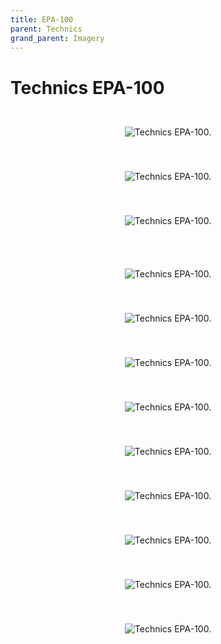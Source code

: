 ```yaml
---
title: EPA-100
parent: Technics
grand_parent: Imagery
---
```


# Technics EPA-100


<br/>
<div align="center" style="padding: 10px 0;">
    <img src="/assets/images/Technics/Technics EPA-100 1.JPG" alt="Technics EPA-100.">
</div>
<br/>

<br/>
<div align="center" style="padding: 10px 0;">
    <img src="/assets/images/Technics/Technics EPA-100 2.JPG" alt="Technics EPA-100.">
</div>
<br/>

<br/>
<div align="center" style="padding: 10px 0;">
    <img src="/assets/images/Technics/Technics EPA-100 3.JPG" alt="Technics EPA-100.">
    <p><b></b></p>
</div>
<br/>

<br/>
<div align="center" style="padding: 10px 0;">
    <img src="/assets/images/Technics/Technics EPA-100 4.JPG" alt="Technics EPA-100.">
</div>
<br/>

<br/>
<div align="center" style="padding: 10px 0;">
    <img src="/assets/images/Technics/Technics EPA-100 5.JPG" alt="Technics EPA-100.">
</div>
<br/>

<br/>
<div align="center" style="padding: 10px 0;">
    <img src="/assets/images/Technics/Technics EPA-100 6.JPG" alt="Technics EPA-100.">
</div>
<br/>

<br/>
<div align="center" style="padding: 10px 0;">
    <img src="/assets/images/Technics/Technics EPA-100 7.JPG" alt="Technics EPA-100.">
</div>
<br/>

<br/>
<div align="center" style="padding: 10px 0;">
    <img src="/assets/images/Technics/Technics EPA-100 8.JPG" alt="Technics EPA-100.">
</div>
<br/>

<br/>
<div align="center" style="padding: 10px 0;">
    <img src="/assets/images/Technics/Technics EPA-100 9.JPG" alt="Technics EPA-100.">
</div>
<br/>

<br/>
<div align="center" style="padding: 10px 0;">
    <img src="/assets/images/Technics/Technics EPA-100 B1.JPG" alt="Technics EPA-100.">
</div>
<br/>

<br/>
<div align="center" style="padding: 10px 0;">
    <img src="/assets/images/Technics/Technics EPA-100 B2.JPG" alt="Technics EPA-100.">
</div>
<br/>

<br/>
<div align="center" style="padding: 10px 0;">
    <img src="/assets/images/Technics/Technics EPA-100 B3.JPG" alt="Technics EPA-100.">
</div>
<br/>
